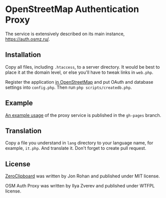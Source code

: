 # OpenStreetMap Authentication Proxy

The service is extensively described on its main instance, https://auth.osmz.ru/.

## Installation

Copy all files, including `.htaccess`, to a server directory. It would be best to place it at the domain level, or else you'll have to tweak links in `web.php`.

Register the application [in OpenStreetMap](https://www.openstreetmap.org/oauth2/applications)
and put OAuth and database settings into `config.php`.
Then run `php scripts/createdb.php`.

## Example

[An example usage](https://zverik.github.io/osm-auth-proxy/) of the proxy service is published in the `gh-pages` branch.

## Translation

Copy a file you understand in `lang` directory to your language name, for example, `it.php`. And translate it. Don't forget to create pull request.

## License

[ZeroClipboard](https://github.com/jonrohan/ZeroClipboard) was written by Jon Rohan and published under MIT license.

OSM Auth Proxy was written by Ilya Zverev and published under WTFPL license.

